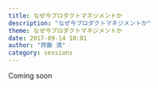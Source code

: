 ```yaml
---
title: なぜ今プロダクトマネジメントか
description: "なぜ今プロダクトマネジメントか"
theme: なぜ今プロダクトマネジメントか
date: 2017-09-14 10:01
author: "齊藤 満"
category: sessions
---
```

Coming soon
